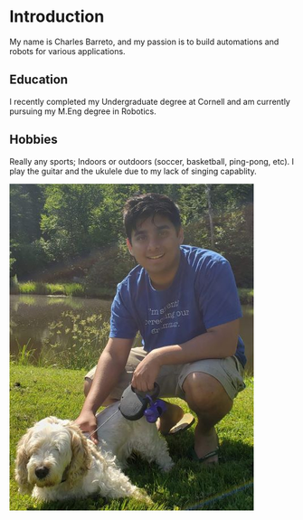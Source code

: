 # Introduction 

My name is Charles Barreto, and my passion is to build automations and robots for various applications. 

## Education 
I recently completed my Undergraduate degree at Cornell and am currently pursuing my M.Eng degree in Robotics.

## Hobbies 
Really any sports; Indoors or outdoors (soccer, basketball, ping-pong, etc). I play the guitar and the ukulele due to my lack of singing capablity. 

![](profile%20picture(2).jpeg)
